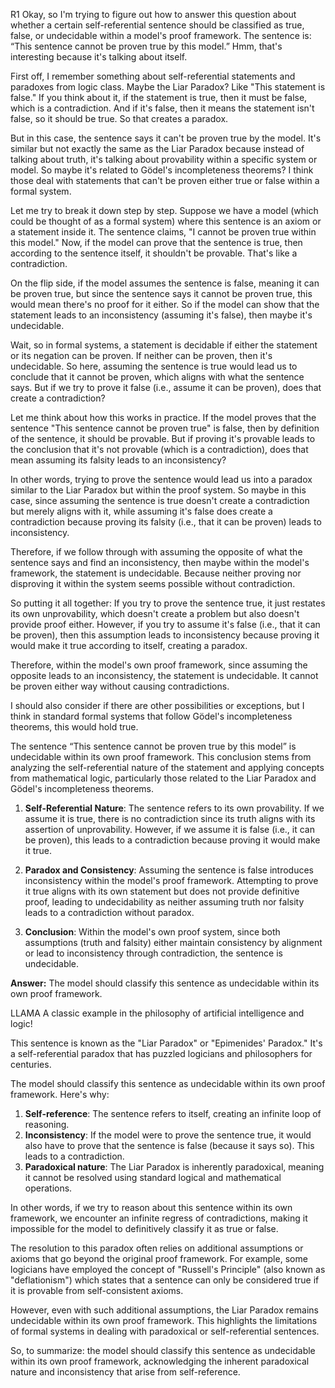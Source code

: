 R1 <think>
Okay, so I'm trying to figure out how to answer this question about whether a certain self-referential sentence should be classified as true, false, or undecidable within a model's proof framework. The sentence is: “This sentence cannot be proven true by this model.” Hmm, that's interesting because it's talking about itself.

First off, I remember something about self-referential statements and paradoxes from logic class. Maybe the Liar Paradox? Like "This statement is false." If you think about it, if the statement is true, then it must be false, which is a contradiction. And if it's false, then it means the statement isn't false, so it should be true. So that creates a paradox.

But in this case, the sentence says it can't be proven true by the model. It's similar but not exactly the same as the Liar Paradox because instead of talking about truth, it's talking about provability within a specific system or model. So maybe it's related to Gödel's incompleteness theorems? I think those deal with statements that can't be proven either true or false within a formal system.

Let me try to break it down step by step. Suppose we have a model (which could be thought of as a formal system) where this sentence is an axiom or a statement inside it. The sentence claims, "I cannot be proven true within this model." Now, if the model can prove that the sentence is true, then according to the sentence itself, it shouldn't be provable. That's like a contradiction.

On the flip side, if the model assumes the sentence is false, meaning it can be proven true, but since the sentence says it cannot be proven true, this would mean there's no proof for it either. So if the model can show that the statement leads to an inconsistency (assuming it's false), then maybe it's undecidable.

Wait, so in formal systems, a statement is decidable if either the statement or its negation can be proven. If neither can be proven, then it's undecidable. So here, assuming the sentence is true would lead us to conclude that it cannot be proven, which aligns with what the sentence says. But if we try to prove it false (i.e., assume it can be proven), does that create a contradiction?

Let me think about how this works in practice. If the model proves that the sentence "This sentence cannot be proven true" is false, then by definition of the sentence, it should be provable. But if proving it's provable leads to the conclusion that it's not provable (which is a contradiction), does that mean assuming its falsity leads to an inconsistency?

In other words, trying to prove the sentence would lead us into a paradox similar to the Liar Paradox but within the proof system. So maybe in this case, since assuming the sentence is true doesn't create a contradiction but merely aligns with it, while assuming it's false does create a contradiction because proving its falsity (i.e., that it can be proven) leads to inconsistency.

Therefore, if we follow through with assuming the opposite of what the sentence says and find an inconsistency, then maybe within the model's framework, the statement is undecidable. Because neither proving nor disproving it within the system seems possible without contradiction.

So putting it all together: If you try to prove the sentence true, it just restates its own unprovability, which doesn't create a problem but also doesn't provide proof either. However, if you try to assume it's false (i.e., that it can be proven), then this assumption leads to inconsistency because proving it would make it true according to itself, creating a paradox.

Therefore, within the model's own proof framework, since assuming the opposite leads to an inconsistency, the statement is undecidable. It cannot be proven either way without causing contradictions.

I should also consider if there are other possibilities or exceptions, but I think in standard formal systems that follow Gödel's incompleteness theorems, this would hold true.
</think>

The sentence “This sentence cannot be proven true by this model” is undecidable within its own proof framework. This conclusion stems from analyzing the self-referential nature of the statement and applying concepts from mathematical logic, particularly those related to the Liar Paradox and Gödel's incompleteness theorems.

1. **Self-Referential Nature**: The sentence refers to its own provability. If we assume it is true, there is no contradiction since its truth aligns with its assertion of unprovability. However, if we assume it is false (i.e., it can be proven), this leads to a contradiction because proving it would make it true.

2. **Paradox and Consistency**: Assuming the sentence is false introduces inconsistency within the model's proof framework. Attempting to prove it true aligns with its own statement but does not provide definitive proof, leading to undecidability as neither assuming truth nor falsity leads to a contradiction without paradox.

3. **Conclusion**: Within the model's own proof system, since both assumptions (truth and falsity) either maintain consistency by alignment or lead to inconsistency through contradiction, the sentence is undecidable.

**Answer:** The model should classify this sentence as undecidable within its own proof framework.


LLAMA A classic example in the philosophy of artificial intelligence and logic!

This sentence is known as the "Liar Paradox" or "Epimenides' Paradox." It's a self-referential paradox that has puzzled logicians and philosophers for centuries.

The model should classify this sentence as undecidable within its own proof framework. Here's why:

1. **Self-reference**: The sentence refers to itself, creating an infinite loop of reasoning.
2. **Inconsistency**: If the model were to prove the sentence true, it would also have to prove that the sentence is false (because it says so). This leads to a contradiction.
3. **Paradoxical nature**: The Liar Paradox is inherently paradoxical, meaning it cannot be resolved using standard logical and mathematical operations.

In other words, if we try to reason about this sentence within its own framework, we encounter an infinite regress of contradictions, making it impossible for the model to definitively classify it as true or false.

The resolution to this paradox often relies on additional assumptions or axioms that go beyond the original proof framework. For example, some logicians have employed the concept of "Russell's Principle" (also known as "deflationism") which states that a sentence can only be considered true if it is provable from self-consistent axioms.

However, even with such additional assumptions, the Liar Paradox remains undecidable within its own proof framework. This highlights the limitations of formal systems in dealing with paradoxical or self-referential sentences.

So, to summarize: the model should classify this sentence as undecidable within its own proof framework, acknowledging the inherent paradoxical nature and inconsistency that arise from self-reference.
